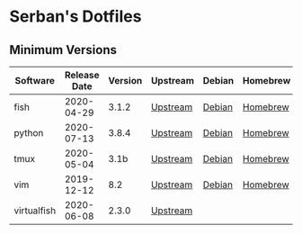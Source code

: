 # Serban's Dotfiles

## Minimum Versions

Software    | Release Date | Version | Upstream                                                        | Debian                                                    | Homebrew                                                  | PyPI
--------    | ------------ | ------- | --------                                                        | ------                                                    | --------                                                  | ----
fish        | 2020-04-29   | 3.1.2   | [Upstream](https://github.com/fish-shell/fish-shell/releases)   | [Debian](https://tracker.debian.org/pkg/fish)             | [Homebrew](https://formulae.brew.sh/formula/fish)         |
python      | 2020-07-13   | 3.8.4   | [Upstream](https://www.python.org/downloads)                    | [Debian](https://tracker.debian.org/pkg/python3-defaults) | [Homebrew](https://formulae.brew.sh/formula/python@3.8)   |
tmux        | 2020-05-04   | 3.1b    | [Upstream](https://github.com/tmux/tmux/releases)               | [Debian](https://tracker.debian.org/pkg/tmux)             | [Homebrew](https://formulae.brew.sh/formula/tmux)         |
vim         | 2019-12-12   | 8.2     | [Upstream](https://github.com/vim/vim/releases)                 | [Debian](https://tracker.debian.org/pkg/vim)              | [Homebrew](https://github.com/macvim-dev/macvim/releases) |
virtualfish | 2020-06-08   | 2.3.0   | [Upstream](https://github.com/justinmayer/virtualfish/releases) |                                                           |                                                           | [PyPI](https://pypi.org/project/virtualfish)

